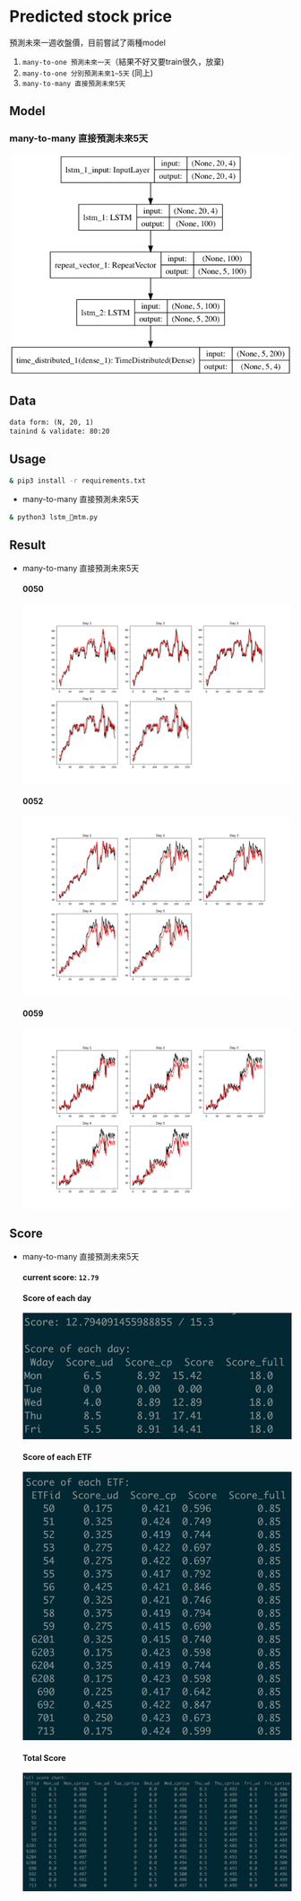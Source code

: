 # Predicted stock price
預測未來一週收盤價，目前嘗試了兩種model
1. ```many-to-one 預測未來一天```（結果不好又要train很久，放棄)
2. ```many-to-one 分別預測未來1~5天``` (同上)
3. ```many-to-many 直接預測未來5天```

## Model
### many-to-many 直接預測未來5天

<img src="images/model/lstm_mtm.png">

## Data
    data form: (N, 20, 1)
    tainind & validate: 80:20

## Usage

```bash
& pip3 install -r requirements.txt
```

* many-to-many 直接預測未來5天

```bash
& python3 lstm_mtm.py
```

## Result

* many-to-many 直接預測未來5天

    #### 0050
    <img src="images/result/result_lstm_mtm_0050.png">

    #### 0052
    <img src="images/result/result_lstm_mtm_0052.png">

    #### 0059
    <img src="images/result/result_lstm_mtm_0059.png">

## Score

* many-to-many 直接預測未來5天

    #### current score: ```12.79```

    #### Score of each day
    <img src="images/score_1.png">

    #### Score of each ETF
    <img src="images/score_2.png">

    #### Total Score
    <img src="images/score_3.png">
